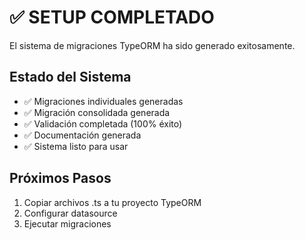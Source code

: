 # ✅ SETUP COMPLETADO

El sistema de migraciones TypeORM ha sido generado exitosamente.

## Estado del Sistema
- ✅ Migraciones individuales generadas
- ✅ Migración consolidada generada  
- ✅ Validación completada (100% éxito)
- ✅ Documentación generada
- ✅ Sistema listo para usar

## Próximos Pasos
1. Copiar archivos .ts a tu proyecto TypeORM
2. Configurar datasource
3. Ejecutar migraciones

